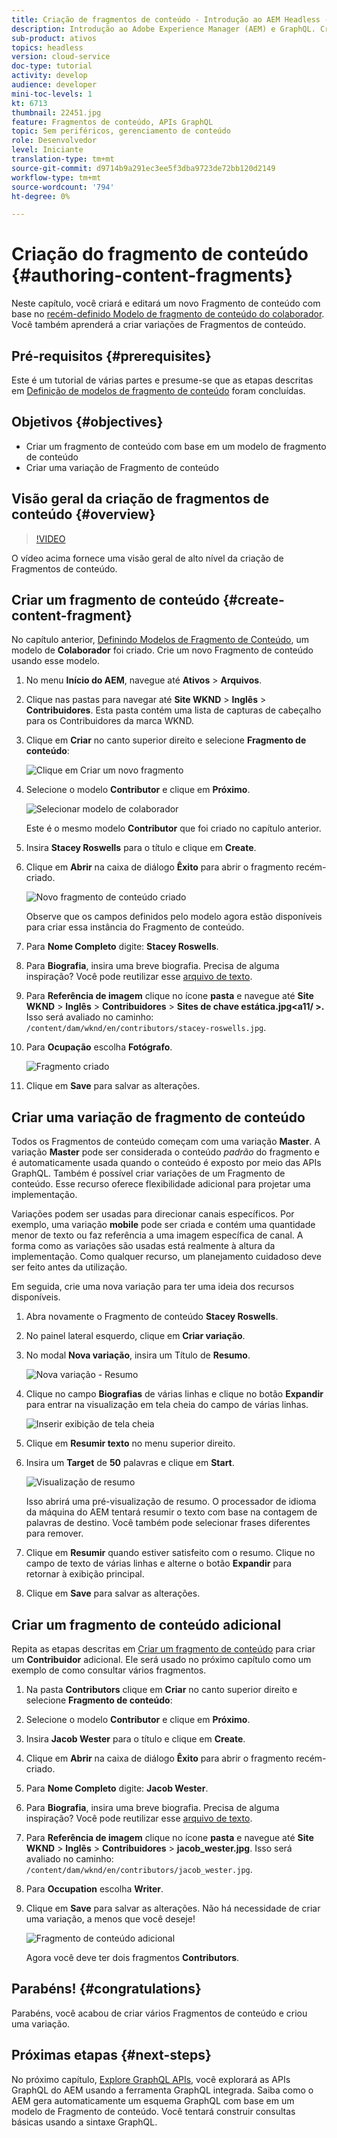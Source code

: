 ```yaml
---
title: Criação de fragmentos de conteúdo - Introdução ao AEM Headless - GraphQL
description: Introdução ao Adobe Experience Manager (AEM) e GraphQL. Crie e edite um novo Fragmento de conteúdo com base em um Modelo de fragmento de conteúdo. Saiba como criar variações de Fragmentos de conteúdo.
sub-product: ativos
topics: headless
version: cloud-service
doc-type: tutorial
activity: develop
audience: developer
mini-toc-levels: 1
kt: 6713
thumbnail: 22451.jpg
feature: Fragmentos de conteúdo, APIs GraphQL
topic: Sem periféricos, gerenciamento de conteúdo
role: Desenvolvedor
level: Iniciante
translation-type: tm+mt
source-git-commit: d9714b9a291ec3ee5f3dba9723de72bb120d2149
workflow-type: tm+mt
source-wordcount: '794'
ht-degree: 0%

---
```



# Criação do fragmento de conteúdo {#authoring-content-fragments}

Neste capítulo, você criará e editará um novo Fragmento de conteúdo com base no [recém-definido Modelo de fragmento de conteúdo do colaborador](./content-fragment-models.md). Você também aprenderá a criar variações de Fragmentos de conteúdo.

## Pré-requisitos {#prerequisites}

Este é um tutorial de várias partes e presume-se que as etapas descritas em [Definição de modelos de fragmento de conteúdo](./content-fragment-models.md) foram concluídas.

## Objetivos {#objectives}

* Criar um fragmento de conteúdo com base em um modelo de fragmento de conteúdo
* Criar uma variação de Fragmento de conteúdo

## Visão geral da criação de fragmentos de conteúdo {#overview}

>[!VIDEO](https://video.tv.adobe.com/v/22451/?quality=12&learn=on)

O vídeo acima fornece uma visão geral de alto nível da criação de Fragmentos de conteúdo.

## Criar um fragmento de conteúdo {#create-content-fragment}

No capítulo anterior, [Definindo Modelos de Fragmento de Conteúdo](./content-fragment-models.md), um modelo de **Colaborador** foi criado. Crie um novo Fragmento de conteúdo usando esse modelo.

1. No menu **Início do AEM**, navegue até **Ativos** > **Arquivos**.
1. Clique nas pastas para navegar até **Site WKND** > **Inglês** > **Contribuidores**. Esta pasta contém uma lista de capturas de cabeçalho para os Contribuidores da marca WKND.

1. Clique em **Criar** no canto superior direito e selecione **Fragmento de conteúdo**:

   ![Clique em Criar um novo fragmento](assets/author-content-fragments/create-content-fragment-menu.png)

1. Selecione o modelo **Contributor** e clique em **Próximo**.

   ![Selecionar modelo de colaborador](assets/author-content-fragments/select-contributor-model.png)

   Este é o mesmo modelo **Contributor** que foi criado no capítulo anterior.

1. Insira **Stacey Roswells** para o título e clique em **Create**.
1. Clique em **Abrir** na caixa de diálogo **Êxito** para abrir o fragmento recém-criado.

   ![Novo fragmento de conteúdo criado](assets/author-content-fragments/new-content-fragment.png)

   Observe que os campos definidos pelo modelo agora estão disponíveis para criar essa instância do Fragmento de conteúdo.

1. Para **Nome Completo** digite: **Stacey Roswells**.
1. Para **Biografia**, insira uma breve biografia. Precisa de alguma inspiração? Você pode reutilizar esse [arquivo de texto](assets/author-content-fragments/stacey-roswells-bio.txt).
1. Para **Referência de imagem** clique no ícone **pasta** e navegue até **Site WKND** > **Inglês** > **Contribuidores** > **Sites de chave estática.jpg&lt;a11/ >.** Isso será avaliado no caminho: `/content/dam/wknd/en/contributors/stacey-roswells.jpg`.
1. Para **Ocupação** escolha **Fotógrafo**.

   ![Fragmento criado](assets/author-content-fragments/stacye-roswell-fragment-authored.png)

1. Clique em **Save** para salvar as alterações.

## Criar uma variação de fragmento de conteúdo

Todos os Fragmentos de conteúdo começam com uma variação **Master**. A variação **Master** pode ser considerada o conteúdo *padrão* do fragmento e é automaticamente usada quando o conteúdo é exposto por meio das APIs GraphQL. Também é possível criar variações de um Fragmento de conteúdo. Esse recurso oferece flexibilidade adicional para projetar uma implementação.

Variações podem ser usadas para direcionar canais específicos. Por exemplo, uma variação **mobile** pode ser criada e contém uma quantidade menor de texto ou faz referência a uma imagem específica de canal. A forma como as variações são usadas está realmente à altura da implementação. Como qualquer recurso, um planejamento cuidadoso deve ser feito antes da utilização.

Em seguida, crie uma nova variação para ter uma ideia dos recursos disponíveis.

1. Abra novamente o Fragmento de conteúdo **Stacey Roswells**.
1. No painel lateral esquerdo, clique em **Criar variação**.
1. No modal **Nova variação**, insira um Título de **Resumo**.

   ![Nova variação - Resumo](assets/author-content-fragments/new-variation-summary.png)

1. Clique no campo **Biografias** de várias linhas e clique no botão **Expandir** para entrar na visualização em tela cheia do campo de várias linhas.

   ![Inserir exibição de tela cheia](assets/author-content-fragments/enter-full-screen-view.png)

1. Clique em **Resumir texto** no menu superior direito.

1. Insira um **Target** de **50** palavras e clique em **Start**.

   ![Visualização de resumo](assets/author-content-fragments/summarize-text-preview.png)

   Isso abrirá uma pré-visualização de resumo. O processador de idioma da máquina do AEM tentará resumir o texto com base na contagem de palavras de destino. Você também pode selecionar frases diferentes para remover.

1. Clique em **Resumir** quando estiver satisfeito com o resumo. Clique no campo de texto de várias linhas e alterne o botão **Expandir** para retornar à exibição principal.

1. Clique em **Save** para salvar as alterações.

## Criar um fragmento de conteúdo adicional

Repita as etapas descritas em [Criar um fragmento de conteúdo](#create-content-fragment) para criar um **Contribuidor** adicional. Ele será usado no próximo capítulo como um exemplo de como consultar vários fragmentos.

1. Na pasta **Contributors** clique em **Criar** no canto superior direito e selecione **Fragmento de conteúdo**:
1. Selecione o modelo **Contributor** e clique em **Próximo**.
1. Insira **Jacob Wester** para o título e clique em **Create**.
1. Clique em **Abrir** na caixa de diálogo **Êxito** para abrir o fragmento recém-criado.
1. Para **Nome Completo** digite: **Jacob Wester**.
1. Para **Biografia**, insira uma breve biografia. Precisa de alguma inspiração? Você pode reutilizar esse [arquivo de texto](assets/author-content-fragments/jacob-wester.txt).
1. Para **Referência de imagem** clique no ícone **pasta** e navegue até **Site WKND** > **Inglês** > **Contribuidores** > **jacob_wester.jpg**. Isso será avaliado no caminho: `/content/dam/wknd/en/contributors/jacob_wester.jpg`.
1. Para **Occupation** escolha **Writer**.
1. Clique em **Save** para salvar as alterações. Não há necessidade de criar uma variação, a menos que você deseje!

   ![Fragmento de conteúdo adicional](assets/author-content-fragments/additional-content-fragment.png)

   Agora você deve ter dois fragmentos **Contributors**.

## Parabéns! {#congratulations}

Parabéns, você acabou de criar vários Fragmentos de conteúdo e criou uma variação.

## Próximas etapas {#next-steps}

No próximo capítulo, [Explore GraphQL APIs](explore-graphql-api.md), você explorará as APIs GraphQL do AEM usando a ferramenta GraphQL integrada. Saiba como o AEM gera automaticamente um esquema GraphQL com base em um modelo de Fragmento de conteúdo. Você tentará construir consultas básicas usando a sintaxe GraphQL.